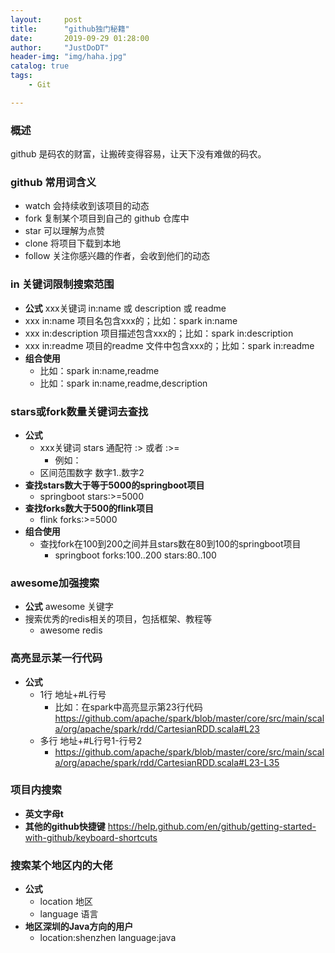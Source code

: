 ```yaml
---
layout:     post
title:      "github独门秘籍"
date:       2019-09-29 01:28:00
author:     "JustDoDT"
header-img: "img/haha.jpg"
catalog: true
tags:
    - Git

---
```




### 概述

github 是码农的财富，让搬砖变得容易，让天下没有难做的码农。

### github 常用词含义

- watch  会持续收到该项目的动态
- fork   复制某个项目到自己的 github 仓库中
- star   可以理解为点赞
- clone  将项目下载到本地
- follow   关注你感兴趣的作者，会收到他们的动态

### in 关键词限制搜索范围

- **公式**    xxx关键词  in:name  或 description 或 readme
- xxx in:name 项目名包含xxx的；比如：spark in:name
- xxx in:description 项目描述包含xxx的；比如：spark in:description
- xxx in:readme 项目的readme 文件中包含xxx的；比如：spark in:readme
- **组合使用**
  - 比如：spark in:name,readme
  - 比如：spark in:name,readme,description

### stars或fork数量关键词去查找

- **公式**   
  - xxx关键词   stars 通配符   :>  或者 :>=
    - 例如：
  - 区间范围数字   数字1..数字2
- **查找stars数大于等于5000的springboot项目**
  - springboot stars:>=5000
- **查找forks数大于500的flink项目**
  - flink forks:>=5000
- **组合使用**
  - 查找fork在100到200之间并且stars数在80到100的springboot项目
    - springboot forks:100..200 stars:80..100



### awesome加强搜索

- **公式**   awesome 关键字
- 搜索优秀的redis相关的项目，包括框架、教程等
  - awesome redis



### 高亮显示某一行代码

- **公式**  
  - 1行   地址+#L行号  
    - 比如：在spark中高亮显示第23行代码<https://github.com/apache/spark/blob/master/core/src/main/scala/org/apache/spark/rdd/CartesianRDD.scala#L23>
  - 多行   地址+#L行号1-行号2
    - <https://github.com/apache/spark/blob/master/core/src/main/scala/org/apache/spark/rdd/CartesianRDD.scala#L23-L35>



### 项目内搜索

- **英文字母t**
- **其他的github快捷键**    <https://help.github.com/en/github/getting-started-with-github/keyboard-shortcuts>

### 搜索某个地区内的大佬

- **公式**   
  - location  地区
  - language  语言
- **地区深圳的Java方向的用户** 
  - location:shenzhen language:java





